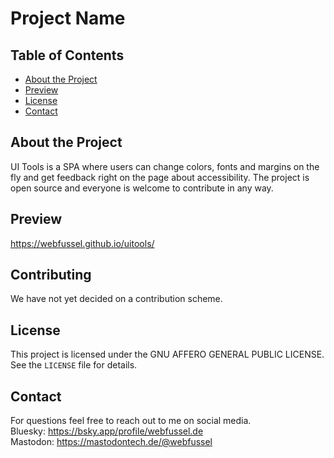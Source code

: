 # Project Name

## Table of Contents
- [About the Project](#about-the-project)
- [Preview](#preview)
- [License](#license)
- [Contact](#contact)

## About the Project
UI Tools is a SPA where users can change colors, fonts and margins on the fly and get feedback right on the page about accessibility. The project
is open source and everyone is welcome to contribute in any way.

## Preview
https://webfussel.github.io/uitools/

## Contributing
We have not yet decided on a contribution scheme.

## License
This project is licensed under the GNU AFFERO GENERAL PUBLIC LICENSE. See the `LICENSE` file for details.

## Contact
For questions feel free to reach out to me on social media.  
Bluesky: https://bsky.app/profile/webfussel.de  
Mastodon: https://mastodontech.de/@webfussel
